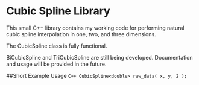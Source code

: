 Cubic Spline Library
====================

This small C++ library contains my working code for performing
natural cubic spline interpolation in one, two, and three
dimensions.

The CubicSpline class is fully functional.

BiCubicSpline and TriCubicSpline are still being developed.
Documentation and usage will be provided in the future.

##Short Example Usage
``C++
CubicSpline<double> raw_data( x, y, 2 );
``

